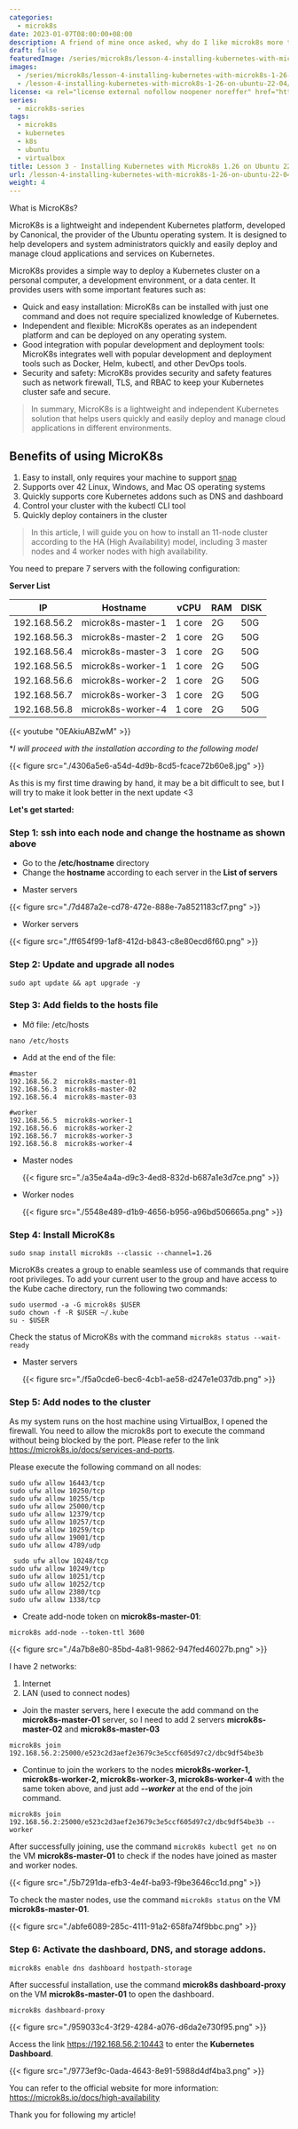 ```yaml
---
categories:
  - microk8s
date: 2023-01-07T08:00:00+08:00
description: A friend of mine once asked, why do I like microk8s more than minikube? ... Since then, we never talked again. It's a difficult question, especially for an engineer. The answer is not too clear, because it has to be experienced and personal preference. Let me show you why.
draft: false
featuredImage: /series/microk8s/lesson-4-installing-kubernetes-with-microk8s-1-26-on-ubuntu-22-04.webp
images:
  - /series/microk8s/lesson-4-installing-kubernetes-with-microk8s-1-26-on-ubuntu-22-04.webp
  - /lesson-4-installing-kubernetes-with-microk8s-1-26-on-ubuntu-22-04/images/index.en.png
license: <a rel="license external nofollow noopener noreffer" href="https://creativecommons.org/licenses/by-nc/4.0/" target="_blank">CC BY-NC 4.0</a>
series:
  - microk8s-series
tags:
  - microk8s
  - kubernetes
  - k8s
  - ubuntu
  - virtualbox
title: Lesson 3 - Installing Kubernetes with Microk8s 1.26 on Ubuntu 22.04
url: /lesson-4-installing-kubernetes-with-microk8s-1-26-on-ubuntu-22-04
weight: 4
---
```


What is MicroK8s?

MicroK8s is a lightweight and independent Kubernetes platform, developed by Canonical, the provider of the Ubuntu operating system. It is designed to help developers and system administrators quickly and easily deploy and manage cloud applications and services on Kubernetes.

MicroK8s provides a simple way to deploy a Kubernetes cluster on a personal computer, a development environment, or a data center. It provides users with some important features such as:

- Quick and easy installation: MicroK8s can be installed with just one command and does not require specialized knowledge of Kubernetes.
- Independent and flexible: MicroK8s operates as an independent platform and can be deployed on any operating system.
- Good integration with popular development and deployment tools: MicroK8s integrates well with popular development and deployment tools such as Docker, Helm, kubectl, and other DevOps tools.
- Security and safety: MicroK8s provides security and safety features such as network firewall, TLS, and RBAC to keep your Kubernetes cluster safe and secure.

> In summary, MicroK8s is a lightweight and independent Kubernetes solution that helps users quickly and easily deploy and manage cloud applications in different environments.

## **Benefits of using MicroK8s**

1. Easy to install, only requires your machine to support [snap](https://snapcraft.io/)
2. Supports over 42 Linux, Windows, and Mac OS operating systems
3. Quickly supports core Kubernetes addons such as DNS and dashboard
4. Control your cluster with the kubectl CLI tool
5. Quickly deploy containers in the cluster

> In this article, I will guide you on how to install an 11-node cluster according to the HA (High Availability) model, including 3 master nodes and 4 worker nodes with high availability.

You need to prepare 7 servers with the following configuration:

**Server List**

| IP           | Hostname          | vCPU   | RAM | DISK |
| ------------ | ----------------- | ------ | --- | ---- |
| 192.168.56.2 | microk8s-master-1 | 1 core | 2G  | 50G  |
| 192.168.56.3 | microk8s-master-2 | 1 core | 2G  | 50G  |
| 192.168.56.4 | microk8s-master-3 | 1 core | 2G  | 50G  |
| 192.168.56.5 | microk8s-worker-1 | 1 core | 2G  | 50G  |
| 192.168.56.6 | microk8s-worker-2 | 1 core | 2G  | 50G  |
| 192.168.56.7 | microk8s-worker-3 | 1 core | 2G  | 50G  |
| 192.168.56.8 | microk8s-worker-4 | 1 core | 2G  | 50G  |

{{< youtube "0EAkiuABZwM" >}}

\*_I will proceed with the installation according to the following model_

{{< figure src="./4306a5e6-a54d-4d9b-8cd5-fcace72b60e8.jpg" >}}

As this is my first time drawing by hand, it may be a bit difficult to see, but I will try to make it look better in the next update <3

**Let's get started:**

### Step 1: ssh into each node and change the hostname as shown above

- Go to the **/etc/hostname** directory
- Change the **hostname** according to each server in the **List of servers**

* Master servers

{{< figure src="./7d487a2e-cd78-472e-888e-7a8521183cf7.png" >}}

- Worker servers

{{< figure src="./ff654f99-1af8-412d-b843-c8e80ecd6f60.png" >}}

### Step 2: Update and upgrade all nodes

```
sudo apt update && apt upgrade -y
```

### Step 3: Add fields to the hosts file

- Mở file: /etc/hosts

```
nano /etc/hosts
```

- Add at the end of the file:

```
#master
192.168.56.2  microk8s-master-01
192.168.56.3  microk8s-master-02
192.168.56.4  microk8s-master-03

#worker
192.168.56.5  microk8s-worker-1
192.168.56.6  microk8s-worker-2
192.168.56.7  microk8s-worker-3
192.168.56.8  microk8s-worker-4
```

- Master nodes

  {{< figure src="./a35e4a4a-d9c3-4ed8-832d-b687a1e3d7ce.png" >}}

- Worker nodes

  {{< figure src="./5548e489-d1b9-4656-b956-a96bd506665a.png" >}}

### Step 4: Install MicroK8s

```
sudo snap install microk8s --classic --channel=1.26
```

MicroK8s creates a group to enable seamless use of commands that require root privileges. To add your current user to the group and have access to the Kube cache directory, run the following two commands:

```
sudo usermod -a -G microk8s $USER
sudo chown -f -R $USER ~/.kube
su - $USER
```

Check the status of MicroK8s with the command `microk8s status --wait-ready`

- Master servers

  {{< figure src="./f5a0cde6-bec6-4cb1-ae58-d247e1e037db.png" >}}

### Step 5: Add nodes to the cluster

As my system runs on the host machine using VirtualBox, I opened the firewall. You need to allow the microk8s port to execute the command without being blocked by the port. Please refer to the link https://microk8s.io/docs/services-and-ports.

Please execute the following command on all nodes:

```
sudo ufw allow 16443/tcp
sudo ufw allow 10250/tcp
sudo ufw allow 10255/tcp
sudo ufw allow 25000/tcp
sudo ufw allow 12379/tcp
sudo ufw allow 10257/tcp
sudo ufw allow 10259/tcp
sudo ufw allow 19001/tcp
sudo ufw allow 4789/udp

 sudo ufw allow 10248/tcp
sudo ufw allow 10249/tcp
sudo ufw allow 10251/tcp
sudo ufw allow 10252/tcp
sudo ufw allow 2380/tcp
sudo ufw allow 1338/tcp
```

- Create add-node token on **microk8s-master-01**:

```
microk8s add-node --token-ttl 3600
```

{{< figure src="./4a7b8e80-85bd-4a81-9862-947fed46027b.png" >}}

I have 2 networks:

1. Internet
2. LAN (used to connect nodes)

- Join the master servers, here I execute the add command on the **microk8s-master-01** server, so I need to add 2 servers **microk8s-master-02** and **microk8s-master-03**

```
microk8s join 192.168.56.2:25000/e523c2d3aef2e3679c3e5ccf605d97c2/dbc9df54be3b
```

- Continue to join the workers to the nodes **microk8s-worker-1, microk8s-worker-2, microk8s-worker-3, microk8s-worker-4** with the same token above, and just add **_--worker_** at the end of the join command.

```
microk8s join 192.168.56.2:25000/e523c2d3aef2e3679c3e5ccf605d97c2/dbc9df54be3b --worker
```

After successfully joining, use the command `microk8s kubectl get no` on the VM **microk8s-master-01** to check if the nodes have joined as master and worker nodes.

{{< figure src="./5b7291da-efb3-4e4f-ba93-f9be3646cc1d.png" >}}

To check the master nodes, use the command `microk8s status` on the VM **microk8s-master-01**.

{{< figure src="./abfe6089-285c-4111-91a2-658fa74f9bbc.png" >}}

### Step 6: Activate the dashboard, DNS, and storage addons.

```
microk8s enable dns dashboard hostpath-storage
```

After successful installation, use the command **microk8s dashboard-proxy** on the VM **microk8s-master-01** to open the dashboard.

```
microk8s dashboard-proxy
```

{{< figure src="./959033c4-3f29-4284-a076-d6da2e730f95.png" >}}

Access the link https://192.168.56.2:10443 to enter the **Kubernetes Dashboard**.

{{< figure src="./9773ef9c-0ada-4643-8e91-5988d4df4ba3.png" >}}

You can refer to the official website for more information: https://microk8s.io/docs/high-availability

Thank you for following my article!
